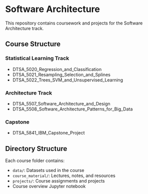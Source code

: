 # Software Architecture

This repository contains coursework and projects for the Software Architecture track.

## Course Structure

### Statistical Learning Track
- DTSA_5020_Regression_and_Classification
- DTSA_5021_Resampling_Selection_and_Splines
- DTSA_5022_Trees_SVM_and_Unsupervised_Learning

### Architecture Track
- DTSA_5507_Software_Architecture_and_Design
- DTSA_5508_Software_Architecture_Patterns_for_Big_Data

### Capstone
- DTSA_5841_IBM_Capstone_Project

## Directory Structure
Each course folder contains:
- `data/`: Datasets used in the course
- `course_material/`: Lectures, notes, and resources
- `projects/`: Course assignments and projects
- Course overview Jupyter notebook
